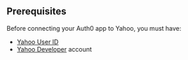 ## Prerequisites
Before connecting your Auth0 app to Yahoo, you must have:
* [Yahoo User ID](https://login.yahoo.com)
* [Yahoo Developer](https://developer.yahoo.com/) account
